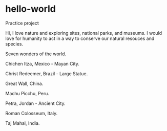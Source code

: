 # hello-world
Practice project

Hi, I love nature and exploring sites, national parks, and museums. I would love for humanity to act in a way to conserve our natural resouces and species. 

Seven wonders of the world. 

Chichen Itza, Mexico - Mayan City.

Christ Redeemer, Brazil - Large Statue.

Great Wall, China.

Machu Picchu, Peru.

Petra, Jordan - Ancient City.

Roman Colosseum, Italy.

Taj Mahal, India.
